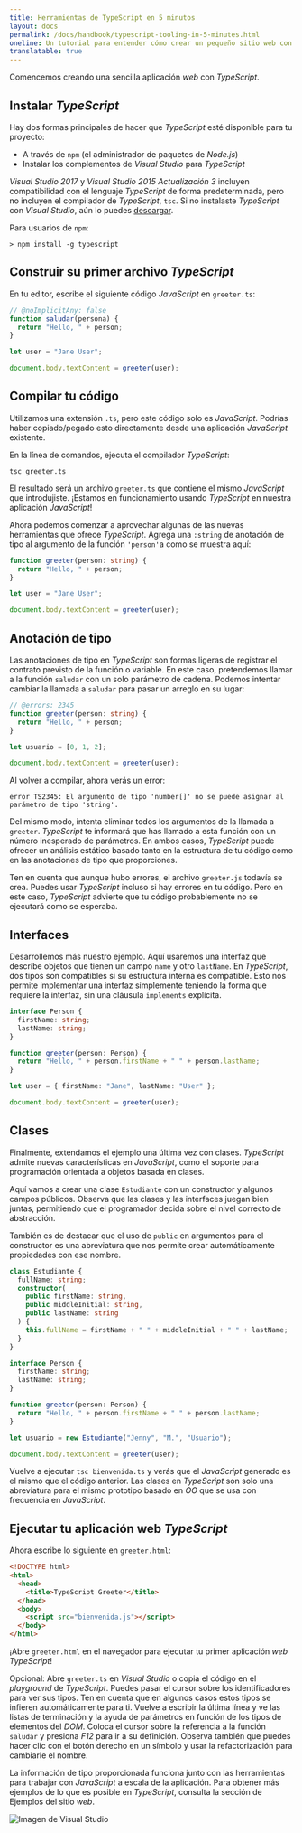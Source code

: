 ```yaml
---
title: Herramientas de TypeScript en 5 minutos
layout: docs
permalink: /docs/handbook/typescript-tooling-in-5-minutes.html
oneline: Un tutorial para entender cómo crear un pequeño sitio web con TypeScript
translatable: true
---
```


Comencemos creando una sencilla aplicación *web* con *TypeScript*.

## Instalar *TypeScript*

Hay dos formas principales de hacer que *TypeScript* esté disponible para tu proyecto:

- A través de `npm` (el administrador de paquetes de *Node.js*)
- Instalar los complementos de *Visual Studio* para *TypeScript*

*Visual Studio 2017* y *Visual Studio 2015 Actualización 3* incluyen compatibilidad con el lenguaje *TypeScript* de forma predeterminada, pero no incluyen el compilador de *TypeScript*, `tsc`.
Si no instalaste *TypeScript* con *Visual Studio*, aún lo puedes [descargar](/download).

Para usuarios de `npm`:

```shell
> npm install -g typescript
```

## Construir su primer archivo *TypeScript*

En tu editor, escribe el siguiente código *JavaScript* en `greeter.ts`:

```ts twoslash
// @noImplicitAny: false
function saludar(persona) {
  return "Hello, " + person;
}

let user = "Jane User";

document.body.textContent = greeter(user);
```

## Compilar tu código

Utilizamos una extensión `.ts`, pero este código solo es *JavaScript*.
Podrías haber copiado/pegado esto directamente desde una aplicación *JavaScript* existente.

En la línea de comandos, ejecuta el compilador *TypeScript*:

```shell
tsc greeter.ts
```

El resultado será un archivo `greeter.ts` que contiene el mismo *JavaScript* que introdujiste.
¡Estamos en funcionamiento usando *TypeScript* en nuestra aplicación *JavaScript*!

Ahora podemos comenzar a aprovechar algunas de las nuevas herramientas que ofrece *TypeScript*.
Agrega una `:string` de anotación de tipo al argumento de la función `'person'`a como se muestra aquí:

```ts twoslash
function greeter(person: string) {
  return "Hello, " + person;
}

let user = "Jane User";

document.body.textContent = greeter(user);
```

## Anotación de tipo

Las anotaciones de tipo en *TypeScript* son formas ligeras de registrar el contrato previsto de la función o variable.
En este caso, pretendemos llamar a la función `saludar` con un solo parámetro de cadena.
Podemos intentar cambiar la llamada a `saludar` para pasar un arreglo en su lugar:

```ts twoslash
// @errors: 2345
function greeter(person: string) {
  return "Hello, " + person;
}

let usuario = [0, 1, 2];

document.body.textContent = greeter(user);
```

Al volver a compilar, ahora verás un error:

```shell
error TS2345: El argumento de tipo 'number[]' no se puede asignar al parámetro de tipo 'string'.
```

Del mismo modo, intenta eliminar todos los argumentos de la llamada a `greeter`.
*TypeScript* te informará que has llamado a esta función con un número inesperado de parámetros.
En ambos casos, *TypeScript* puede ofrecer un análisis estático basado tanto en la estructura de tu código como en las anotaciones de tipo que proporciones.

Ten en cuenta que aunque hubo errores, el archivo `greeter.js` todavía se crea.
Puedes usar *TypeScript* incluso si hay errores en tu código. Pero en este caso, *TypeScript* advierte que tu código probablemente no se ejecutará como se esperaba.

## Interfaces

Desarrollemos más nuestro ejemplo. Aquí usaremos una interfaz que describe objetos que tienen un campo `name` y otro `lastName`.
En *TypeScript*, dos tipos son compatibles si su estructura interna es compatible.
Esto nos permite implementar una interfaz simplemente teniendo la forma que requiere la interfaz, sin una cláusula `implements` explícita.

```ts twoslash
interface Person {
  firstName: string;
  lastName: string;
}

function greeter(person: Person) {
  return "Hello, " + person.firstName + " " + person.lastName;
}

let user = { firstName: "Jane", lastName: "User" };

document.body.textContent = greeter(user);
```

## Clases

Finalmente, extendamos el ejemplo una última vez con clases.
*TypeScript* admite nuevas características en *JavaScript*, como el soporte para programación orientada a objetos basada en clases.

Aquí vamos a crear una clase `Estudiante` con un constructor y algunos campos públicos.
Observa que las clases y las interfaces juegan bien juntas, permitiendo que el programador decida sobre el nivel correcto de abstracción.

También es de destacar que el uso de `public` en argumentos para el constructor es una abreviatura que nos permite crear automáticamente propiedades con ese nombre.

```ts twoslash
class Estudiante {
  fullName: string;
  constructor(
    public firstName: string,
    public middleInitial: string,
    public lastName: string
  ) {
    this.fullName = firstName + " " + middleInitial + " " + lastName;
  }
}

interface Person {
  firstName: string;
  lastName: string;
}

function greeter(person: Person) {
  return "Hello, " + person.firstName + " " + person.lastName;
}

let usuario = new Estudiante("Jenny", "M.", "Usuario");

document.body.textContent = greeter(user);
```

Vuelve a ejecutar `tsc bienvenida.ts` y verás que el *JavaScript* generado es el mismo que el código anterior.
Las clases en *TypeScript* son solo una abreviatura para el mismo prototipo basado en *OO* que se usa con frecuencia en *JavaScript*.

## Ejecutar tu aplicación web *TypeScript*

Ahora escribe lo siguiente en `greeter.html`:

```HTML
<!DOCTYPE html>
<html>
  <head>
    <title>TypeScript Greeter</title>
  </head>
  <body>
    <script src="bienvenida.js"></script>
  </body>
</html>
```

¡Abre `greeter.html` en el navegador para ejecutar tu primer aplicación *web TypeScript*!

Opcional: Abre `greeter.ts` en *Visual Studio* o copia el código en el *playground* de *TypeScript*.
Puedes pasar el cursor sobre los identificadores para ver sus tipos.
Ten en cuenta que en algunos casos estos tipos se infieren automáticamente para ti.
Vuelve a escribir la última línea y ve las listas de terminación y la ayuda de parámetros en función de los tipos de elementos del *DOM*.
Coloca el cursor sobre la referencia a la función `saludar` y presiona *F12* para ir a su definición.
Observa también que puedes hacer clic con el botón derecho en un símbolo y usar la refactorización para cambiarle el nombre.

La información de tipo proporcionada funciona junto con las herramientas para trabajar con *JavaScript* a escala de la aplicación.
Para obtener más ejemplos de lo que es posible en *TypeScript*, consulta la sección de Ejemplos del sitio *web*.

![Imagen de Visual Studio](/images/docs/greet_person.png)
